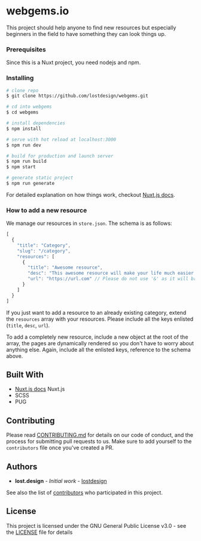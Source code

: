 # webgems.io

This project should help anyone to find new resources but especially beginners in the field to have something they can look things up.


### Prerequisites

Since this is a Nuxt project, you need nodejs and npm.

### Installing

``` bash
# clone repo
$ git clone https://github.com/lostdesign/webgems.git

# cd into webgems
$ cd webgems

# install dependencies
$ npm install

# serve with hot reload at localhost:3000
$ npm run dev

# build for production and launch server
$ npm run build
$ npm start

# generate static project
$ npm run generate
```
For detailed explanation on how things work, checkout [Nuxt.js docs](https://nuxtjs.org).

### How to add a new resource

We manage our resources in `store.json`. The schema is as follows:
```js
[
  {
    "title": "Category",
    "slug": "/category",
    "resources": [
      {
        "title": "Awesome resource",
        "desc": "This awesome resource will make your life much easier.", // 1 - 2 sentences long.
        "url": "https://url.com" // Please do not use '&' as it will break the URL referencing.
      }
    ]
  }
]
```

If you just want to add a resource to an already existing category, extend the `resources` array with your resources. Please include all the keys enlisted (`title`, `desc`, `url`).

To add a completely new resource, include a new object at the root of the array, the pages are dynamically rendered so you don't have to worry about anything else. Again, include all the enlisted keys, reference to the schema above.

## Built With

* [Nuxt.js docs](https://nuxtjs.org) Nuxt.js
* SCSS
* PUG

## Contributing

Please read [CONTRIBUTING.md](https://github.com/webgems/webgems/blob/master/CONTRIBUTING.md) for details on our code of conduct, and the process for submitting pull requests to us.
Make sure to add yourself to the `contributors` file once you've created a PR.

## Authors

* **lost.design** - *Initial work* - [lostdesign](https://github.com/lostdesign)

See also the list of [contributors](https://github.com/webgems/webgems/contributors) who participated in this project.

## License

This project is licensed under the GNU General Public License v3.0 - see the [LICENSE](https://github.com/webgems/webgems/blob/master/LICENSE) file for details
